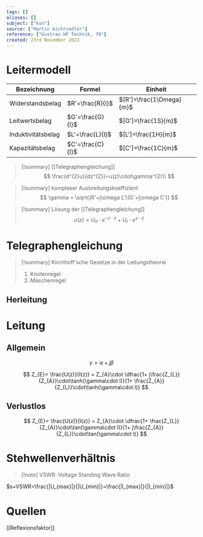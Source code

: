 ```yaml
---
tags: []
aliases: []
subject: ["ksn"]
source: ["Martin Aichriedler"]
reference: ["Gustrau HF Technik, 70"]
created: 23rd November 2022
---
```


# Leitermodell

| Bezeichnung        | Formel           | Einheit                  |
| ------------------ | ---------------- | ------------------------ |
| Widerstandsbelag   | $R'=\frac{R}{l}$ | $[R']=\frac{1\Omega}{m}$ |
| Leitwertsbelag     | $G'=\frac{G}{l}$ | $[G']=\frac{1S}{m}$      |
| Induktivitätsbelag | $L'=\frac{L}{l}$ | $[L']=\frac{1H}{m}$      |
| Kapazitätsbelag    | $C'=\frac{C}{l}$ | $[C']=\frac{1C}{m}$      | 

> [!summary] [[Telegraphengleichung]]
> $$
> \frac{d^{2}u}{dz^{2}}=u(z)\cdot\gamma^{2}\\
> $$

> [!summary] komplexer Ausbreitungskoeffizient
> $$
> \gamma = \sqrt{(R'+j\omega L')(G'+j\omega C')}
> $$

> [!summary] Lösung der [[Telegraphengleichung]]
> $$
> u(z)= U_{h}\cdot e^{-\gamma\cdot z}+ U_{r}\cdot e^{\gamma\cdot z}
> $$
# Telegraphengleichung

> [!summary] Kirchhoff'sche Gesetze in der Leitungstheorie
> 1. Knotenregel
> 2. Maschenregel
## Herleitung

# Leitung
## Allgemein
$$\gamma = \alpha+ j\beta$$

$$
Z_{E}= \frac{U(z)}{I(z)} = Z_{A}\cdot \dfrac{1+ j\frac{Z_{L}}{Z_{A}}\cdot\tanh(\gamma\cdot l)}{1+ \frac{Z_{A}}{Z_{L}}\cdot\tanh(\gamma\cdot l)}
$$

## Verlustlos
$$
Z_{E}= \frac{U(z)}{I(z)} = Z_{A}\cdot \dfrac{1+ \frac{Z_{L}}{Z_{A}}\cdot\tan(\gamma\cdot l)}{1+ j\frac{Z_{A}}{Z_{L}}\cdot\tan(\gamma\cdot l)}
$$

# Stehwellenverhältnis
> [!note] VSWR: Voltage Standing Wave Ratio

$s=VSWR=\frac{|U_{max}|}{|U_{min}|}=\frac{|I_{max}|}{|I_{min}|}$
# Quellen
[[Reflexionsfaktor]]